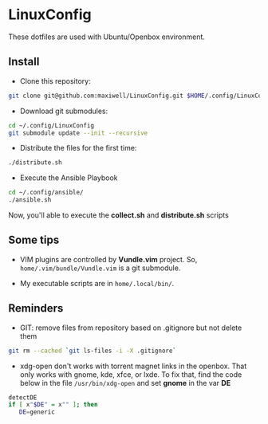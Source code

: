 LinuxConfig
===========

These dotfiles are used with Ubuntu/Openbox environment. 

Install
----------

* Clone this repository:

```bash
git clone git@github.com:maxiwell/LinuxConfig.git $HOME/.config/LinuxConfig
```

* Download git submodules:

```bash
cd ~/.config/LinuxConfig
git submodule update --init --recursive
```

* Distribute the files for the first time:

```bash
./distribute.sh
```

* Execute the Ansible Playbook

```bash
cd ~/.config/ansible/
./ansible.sh
```

Now, you'll able to execute the **collect.sh** and **distribute.sh** scripts

Some tips
----------

* VIM plugins are controlled by **Vundle.vim** project. So, ``home/.vim/bundle/Vundle.vim`` is a git submodule.  

* My executable scripts are in ``home/.local/bin/``.

Reminders
-----------

* GIT: remove files from repository based on .gitignore but not delete them

```bash
git rm --cached `git ls-files -i -X .gitignore`
```

* xdg-open don't works with torrent magnet links in the openbox. That only works with gnome, kde, xfce, or lxde.
To fix that, find the code below in the file ``/usr/bin/xdg-open`` and set **gnome**  in the var **DE** 

```bash    
detectDE
if [ x"$DE" = x"" ]; then
   DE=generic
```


